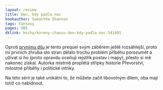 ```yaml
---
layout: review
title: Den, kdy padla noc
bookauthor: Samantha Shannon
tags: fantasy
pages: 905
dklink: knihy/koreny-chaosu-den-kdy-padla-noc-541491
---
```


Oproti [prvnímu dílu](/2025/04/19/Prevorstvi-u-pomerancovniku/) je tento prequel svým záběrem ještě rozsáhlejší, proto mi prvních zhruba sto stran dělalo trochu problém příběhu porozumět a užívat si ho (proto opravdu oceňuji rejstřík postav i mapy), přesto si mě nakonec získal. Autorka mistrně proplétá střípky historie Převorství, milostné příběhy i politické intriky.

Na této sérii je také unikátní to, že můžete začít libovolným dílem, oba mají totiž co nabídnout.